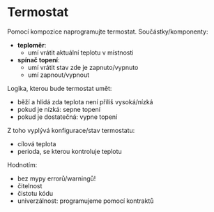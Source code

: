# Termostat

Pomocí kompozice naprogramujte termostat. Součástky/komponenty:
- **teploměr**:
  - umí vrátit aktuální teplotu v místnosti
- **spínač topení**:
  - umí vrátit stav zde je zapnuto/vypnuto
  - umí zapnout/vypnout

Logika, kterou bude termostat umět:
- běží a hlídá zda teplota není příliš vysoká/nízká
- pokud je nízká: sepne topení
- pokud je dostatečná: vypne topení

Z toho vyplývá konfigurace/stav termostatu:
- cílová teplota
- perioda, se kterou kontroluje teplotu

Hodnotím:
- bez mypy errorů/warningů!
- čitelnost
- čistotu kódu
- univerzálnost: programujeme pomocí kontraktů
